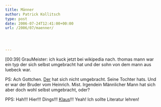 ```yaml
---
title: Männer
author: Patrick Kollitsch
type: post
date: 2006-07-24T12:41:00+00:00
url: /2006/07/maenner/




---
```

[00:39] GrauMeister: ich kuck jetzt bei wikipedia nach. thomas mann war ein typ der sich selbst umgebracht hat und der sohn von dem mann aus luebeck war.

PS: Ach Gottchen. [Der][1] hat sich nicht umgebracht. Seine Tochter hats. Und er war der Bruder vom Heinrich. Mist. Irgendein Männlicher Mann hat sich aber doch wohl selbst umgebracht, oder?

PPS: Hah!!! Hier!!! Dings!!! [Klaus][2]!!! Yeah! Ich sollte Literatur lehren!

 [1]: http://de.wikipedia.org/wiki/Thomas_Mann
 [2]: http://de.wikipedia.org/wiki/Klaus_Mann

